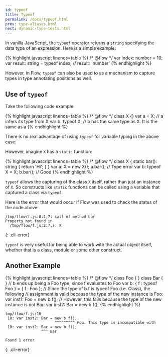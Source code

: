 ```yaml
---
id: typeof
title: Typeof
permalink: /docs/typeof.html
prev: type-aliases.html
next: dynamic-type-tests.html
---
```


In vanilla JavaScript, the `typeof` operator returns a `string` specifying the
data type of an expression. Here is a simple example:

{% highlight javascript linenos=table %}
/* @flow */
var index: number = 10;
var result: string = typeof index;
// result: 'number'
{% endhighlight %}

However, in Flow, `typeof` can also be used to as a mechanism to capture
types in type annotating positions as well.

## Use of `typeof`

Take the following code example:

{% highlight javascript linenos=table %}
/* @flow */
class X {}
var a = X; // a infers its type from X
var b: typeof X; // b has the same type as X. It is the same as a
{% endhighlight %}

There is no real advantage of using `typeof` for variable typing in the above
case.

However, imagine `X` has a `static` function:

{% highlight javascript linenos=table %}
/* @flow */
class X {
  static bar(): string {
    return 'Hi';
  }
}
var a: X = new X();
a.bar(); // Type error
var b: typeof X = X;
b.bar(); // Good
{% endhighlight %}

`typeof` allows the capturing of the class `X` itself, rather than just an
instance of `X`. So constructs like `static` functions can be called using
a variable that captured a class via `typeof`.

Here is the error that would occur if Flow was used to check the status of
the code above:

```text
/tmp/flow/f.js:8:1,7: call of method bar
Property not found in
  /tmp/flow/f.js:2:7,7: X
```
{: .cli-error}

`typeof` is very useful for being able to work with the actual object itself,
whether that is a class, module or some other construct.

## Another Example

{% highlight javascript linenos=table %}
/* @flow */
class Foo { }
class Bar { }
// b ends up being a Foo type, since f evaluates to Foo
var b: { f : typeof Foo } = { f : Foo };
// Since the type of b.f is typeof Foo (i.e. Class<Foo>), the following
// assignment is valid because the type of the new instance is Foo:
var inst1: Foo = new b.f();
// However, this fails because the type of the new instance is not Bar:
var inst2: Bar = new b.f();
{% endhighlight %}


```text
tmp/flow/f.js:10
 10: var inst2: Bar = new b.f();
                      ^^^^^^^^^ Foo. This type is incompatible with
 10: var inst2: Bar = new b.f();
                ^^^ Bar

Found 1 error
```
{: .cli-error}
